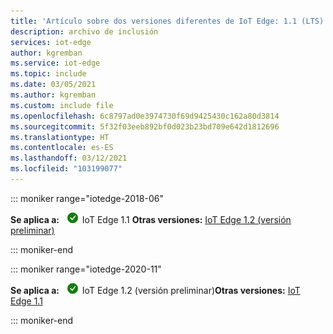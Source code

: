 ```yaml
---
title: 'Artículo sobre dos versiones diferentes de IoT Edge: 1.1 (LTS) y 1.2 (versión preliminar)'
description: archivo de inclusión
services: iot-edge
author: kgremban
ms.service: iot-edge
ms.topic: include
ms.date: 03/05/2021
ms.author: kgremban
ms.custom: include file
ms.openlocfilehash: 6c8797ad0e3974730f69d9425430c162a80d3814
ms.sourcegitcommit: 5f32f03eeb892bf0d023b23bd709e642d1812696
ms.translationtype: HT
ms.contentlocale: es-ES
ms.lasthandoff: 03/12/2021
ms.locfileid: "103199077"
---
```

<!-- 1.1 -->
::: moniker range="iotedge-2018-06"

**Se aplica a:** ![icono Sí](./media/iot-edge-version/yes-icon.png) IoT Edge 1.1 **Otras versiones:** [IoT Edge 1.2 (versión preliminar)](?view=iotedge-2020-11&preserve-view=true)

::: moniker-end

<!-- 1.2.0 -->
::: moniker range="iotedge-2020-11"

**Se aplica a:** ![icono Sí](./media/iot-edge-version/yes-icon.png) IoT Edge 1.2 (versión preliminar)**Otras versiones:** [IoT Edge 1.1](?view=iotedge-2018-06&preserve-view=true)

::: moniker-end
